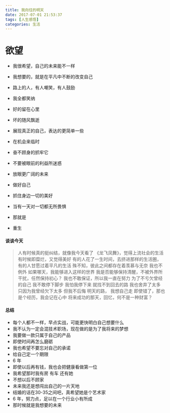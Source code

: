 ```yaml
---
title: 我向往的明天
date: 2017-07-01 21:53:37
tags: [人生感悟]
categories: 生活
---
```

# 欲望

* 我很希望，自己的未来能不一样

* 我想要的，就是在平凡中不断的改变自己

* 路上的人，有人嘲笑，有人鼓励

* 我全都笑纳

* 好的留在心里

* 坏的随风飘逝

* 展现真正的自己，表达的更简单一些

* 在机会来临时

* 奋不顾身的抓牢它

* 不要被眼前的利益所迷惑

* 放眼更广阔的未来

* 做好自己

* 抓住身边一切的美好

* 当有一天对一切都无所畏惧

* 那就是

* 重生

#### 谈谈今天

> 人有时候真的挺纠结，就像我今天看了 《龙飞凤舞》，觉得上流社会的生活有时候即糜烂，又觉得美好
> 有的人花了一生时间，去挤进那样的生活圈，有的人甘愿过着平凡的生活
> 殊不知，彼此之间都存在着羡慕与无奈
> 我也不例外
> 如果哪天，我能够进入这样的世界
> 我是否能够保持清醒，不被外界所干扰，任然保持初心？
> 我也不敢保证，所以我一直在努力
> 为了不亏欠曾经的自己
> 我不敢停下脚步
> 我怕我停下来
> 就找不到回去的路
> 我也舍弃了太多
> 只因为我曾经欠下太多
> 但我不后悔
> 明天的路， 我想自己走
> 即使错了，那也是个经历，我会记在心中
> 将来成功的那天，回忆，何不是一种财富？

#### 总结

* 每个人都不一样，早点实战，可能更快明白自己想要什么
* 我不认为一定会混技术职场，现在做的是为了我将来的梦想
* 我要做一款只属于自己的产品
* 即使时间再怎么磨砺
* 我也希望不要忘对自己的承诺
* 给自己定一个期限
* 6 年
* 即使以后再有钱，我也会把健康看做第一位
* 我希望那时我有房 有车 还有她
* 不想以后不顾家
* 未来我还是想闯出自己的一片天地
* 结婚的话在30-35之间吧，真希望她是个艺术家
* 6 年，努力点，足以在一个行业小有所成
* 那时候就是我想要的未来